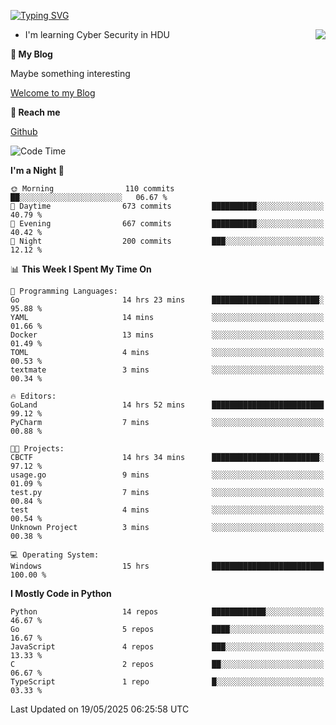 [![Typing SVG](https://readme-typing-svg.herokuapp.com?font=Fira+Code&pause=1000&random=false&width=450&height=60&lines=Hello+%F0%9F%91%8B%F0%9F%8F%BB;I'm+JBNRZ)](https://git.io/typing-svg)

<a href="#">
  <img align="right" src="https://github-readme-stats.vercel.app/api?username=JBNRZ&show_icons=true&bg_color=15,f2f7fd,E0EAFC" />
</a>

- I'm learning Cyber Security in HDU

 **🌱 My Blog**

Maybe something interesting

[Welcome to my Blog](https://jbnrz.com.cn/)

 **💬 Reach me** 

[Github](https://github.com/JBNRZ)


<!--START_SECTION:waka-->
![Code Time](http://img.shields.io/badge/Code%20Time-1%2C188%20hrs%2045%20mins-blue)

**I'm a Night 🦉** 

```text
🌞 Morning                110 commits         ██░░░░░░░░░░░░░░░░░░░░░░░   06.67 % 
🌆 Daytime                673 commits         ██████████░░░░░░░░░░░░░░░   40.79 % 
🌃 Evening                667 commits         ██████████░░░░░░░░░░░░░░░   40.42 % 
🌙 Night                  200 commits         ███░░░░░░░░░░░░░░░░░░░░░░   12.12 % 
```


📊 **This Week I Spent My Time On** 

```text
💬 Programming Languages: 
Go                       14 hrs 23 mins      ████████████████████████░   95.88 % 
YAML                     14 mins             ░░░░░░░░░░░░░░░░░░░░░░░░░   01.66 % 
Docker                   13 mins             ░░░░░░░░░░░░░░░░░░░░░░░░░   01.49 % 
TOML                     4 mins              ░░░░░░░░░░░░░░░░░░░░░░░░░   00.53 % 
textmate                 3 mins              ░░░░░░░░░░░░░░░░░░░░░░░░░   00.34 % 

🔥 Editors: 
GoLand                   14 hrs 52 mins      █████████████████████████   99.12 % 
PyCharm                  7 mins              ░░░░░░░░░░░░░░░░░░░░░░░░░   00.88 % 

🐱‍💻 Projects: 
CBCTF                    14 hrs 34 mins      ████████████████████████░   97.12 % 
usage.go                 9 mins              ░░░░░░░░░░░░░░░░░░░░░░░░░   01.09 % 
test.py                  7 mins              ░░░░░░░░░░░░░░░░░░░░░░░░░   00.84 % 
test                     4 mins              ░░░░░░░░░░░░░░░░░░░░░░░░░   00.54 % 
Unknown Project          3 mins              ░░░░░░░░░░░░░░░░░░░░░░░░░   00.38 % 

💻 Operating System: 
Windows                  15 hrs              █████████████████████████   100.00 % 
```

**I Mostly Code in Python** 

```text
Python                   14 repos            ████████████░░░░░░░░░░░░░   46.67 % 
Go                       5 repos             ████░░░░░░░░░░░░░░░░░░░░░   16.67 % 
JavaScript               4 repos             ███░░░░░░░░░░░░░░░░░░░░░░   13.33 % 
C                        2 repos             ██░░░░░░░░░░░░░░░░░░░░░░░   06.67 % 
TypeScript               1 repo              █░░░░░░░░░░░░░░░░░░░░░░░░   03.33 % 
```




 Last Updated on 19/05/2025 06:25:58 UTC
<!--END_SECTION:waka-->
